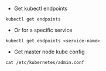 - Get kubectl endpoints

```shell
kubectl get endpoints
```

- Or for a specific service

```shell
kubectl get endpoints <service-name>
```

- Get master node kube config

```shell
cat /etc/kubernetes/admin.conf
```
